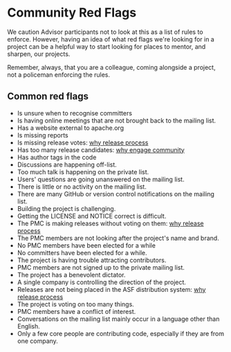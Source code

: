 # Community Red Flags

We caution Advisor participants not to look at this as a list of rules
to enforce. However, having an idea of what red flags we're looking for
in a project can be a helpful way to start looking for places to mentor,
and sharpen, our projects.

Remember, always, that you are a colleague, coming alongside a project,
not a policeman enforcing the rules.

## Common red flags

* Is unsure when to recognise committers
* Is having online meetings that are not brought back to the mailing list.
* Has a website external to apache.org
* Is missing reports
* Is missing release votes: [why release process](why/why_release_process.md)
* Has too many release candidates: [why engage community](why/why_release_process.md)
* Has author tags in the code
* Discussions are happening off-list.
* Too much talk is happening on the private list.
* Users' questions are going unanswered on the mailing list.
* There is little or no activity on the mailing list.
* There are many GitHub or version control notifications on the mailing list.
* Building the project is challenging.
* Getting the LICENSE and NOTICE correct is difficult.
* The PMC is making releases without voting on them: [why release process](why/why_release_process.md)
* The PMC members are not looking after the project's name and brand.
* No PMC members have been elected for a while
* No committers have been elected for a while.
* The project is having trouble attracting contributors.
* PMC members are not signed up to the private mailing list.
* The project has a benevolent dictator.
* A single company is controlling the direction of the project.
* Releases are not being placed in the ASF distribution system: [why release process](why/why_release_process.md)
* The project is voting on too many things.
* PMC members have a conflict of interest.
* Conversations on the mailing list mainly occur in a language other than English.
* Only a few core people are contributing code, especially if they are from one company.
